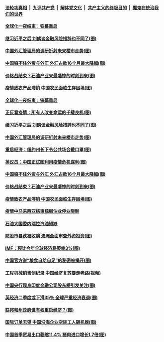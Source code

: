 ####  [法轮功真相](../../../../basic/blob/master/README.md?t=04161330) &nbsp;|&nbsp; [九评共产党](../../../../9ping.md/blob/master/README.md?t=04161330) &nbsp;|&nbsp; [解体党文化](../../../../jtdwh.md/blob/master/README.md?t=04161330)  &nbsp;|&nbsp; [共产主义的终极目的](../../../../gczydzjmd.md/blob/master/README.md?t=04161330) &nbsp;|&nbsp; [魔鬼在统治我们的世界](../../../../mgztzwmdsj.md/blob/master/README.md?t=04161330) 

#### [全球化一夜结束：铁幕重启](../pages/p5/929972.md?t=04161330) 

#### [继习近平之后 刘鹤谈金融风险措辞也不同了(图)](../pages/p5/929950.md?t=04161330) 

#### [中国外汇管理局的调研折射未来楼市走势(图)](../pages/p5/929939.md?t=04161330) 

#### [中国稳不住外资与外汇 外汇占款16个月最大降幅(图)](../pages/p5/929930.md?t=04161330) 

#### [价格战结束？石油产业来最凄惨的时刻到来(图)](../pages/p5/929921.md?t=04161330) 

#### [疫情致农产品滞销 中国农民面临生存困境(图)](../pages/p5/929907.md?t=04161330) 

#### [全球化一夜结束：铁幕重启](../pages/p5/929972.md?t=04161330) 

#### [正反看疫情：所有人改变命运的千载良机(图)](../pages/p5/929969.md?t=04161330) 

#### [继习近平之后 刘鹤谈金融风险措辞也不同了(图)](../pages/p5/929950.md?t=04161330) 

#### [中国外汇管理局的调研折射未来楼市走势(图)](../pages/p5/929939.md?t=04161330) 

#### [重启经济：纽约州长下令公共场合戴口罩(图)](../pages/p5/929967.md?t=04161330) 

#### [英议员：中国正试图利用疫情危机谋利(图)](../pages/p5/929965.md?t=04161330) 

#### [中国稳不住外资与外汇 外汇占款16个月最大降幅(图)](../pages/p5/929930.md?t=04161330) 

#### [价格战结束？石油产业来最凄惨的时刻到来(图)](../pages/p5/929921.md?t=04161330) 

#### [疫情致农产品滞销 中国农民面临生存困境(图)](../pages/p5/929907.md?t=04161330) 

#### [疫情中马来西亚结束棕榈油业停业限制](../pages/p5/929906.md?t=04161330) 

#### [石油大国委内瑞拉汽油短缺](../pages/p5/929905.md?t=04161330) 

#### [防股市暴跌被收购 澳洲全面审查外资投资(图)](../pages/p5/929880.md?t=04161330) 

#### [IMF：预计今年全球经济将萎缩3%(图)](../pages/p5/929879.md?t=04161330) 

#### [中国官方说“粮食自给自足”的秘密被揭开(图)](../pages/p5/929825.md?t=04161330) 

#### [工程机械销售创纪录 中国经济复苏要走老路(视频)](../pages/p5/929815.md?t=04161330) 

#### [中国央行现身印度金融公司股东榜引发关注(图)](../pages/p5/929832.md?t=04161330) 

#### [英经济二季度或下滑35％ 全球严重经济衰退(图)](../pages/p5/929852.md?t=04161330) 

#### [联邦和州政府谁有权重启经济？(图)](../pages/p5/929851.md?t=04161330) 

#### [国际订单无望 中国沿海企业空转工人砸机器(图)](../pages/p5/929805.md?t=04161330) 

#### [中国首季贸易出口萎缩11.4% 猪肉进口增长1.7倍(图)](../pages/p5/929795.md?t=04161330) 


